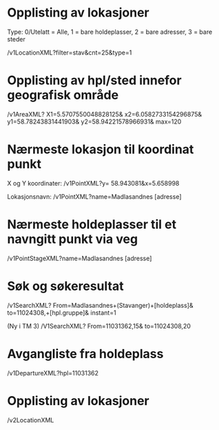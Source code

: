

# Opplisting av lokasjoner
Type: 0/Utelatt = Alle, 1 = bare  holdeplasser,  2  =  bare adresser, 3 = bare steder

/v1LocationXML?filter=stav&cnt=25&type=1

# Opplisting av hpl/sted innefor geografisk område

/v1AreaXML?
    X1=5.5707550048828125&
    x2=6.0582733154296875&
    y1=58.78243831441903&
    y2=58.94221578966931&
    max=120

# Nærmeste lokasjon til koordinat punkt

X og Y koordinater:
/v1PointXML?y= 58.943081&x=5.658998

Lokasjonsnavn:
/v1PointXML?name=Madlasandnes [adresse]

# Nærmeste holdeplasser til et navngitt punkt via veg

/v1PointStageXML?name=Madlasandnes [adresse]

# Søk og søkeresultat
/v1SearchXML?
    From=Madlasandnes+(Stavanger)+[holdeplass]&
    to=11024308,+[hpl.gruppe]&
    instant=1

(Ny i TM 3)
/V1SearchXML?
    From=11031362,15&
    to=11024308,20

# Avgangliste fra holdeplass
/v1DepartureXML?hpl=11031362

# Opplisting av lokasjoner
/v2LocationXML
